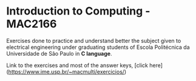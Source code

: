 # Introduction to Computing - MAC2166



Exercises done to practice and understand better the subject given to electrical engineering under graduating students of Escola Politécnica da Universidade de São Paulo in **C language**.



Link to the exercises and most of the answer keys, [click here] (https://www.ime.usp.br/~macmulti/exercicios/)

